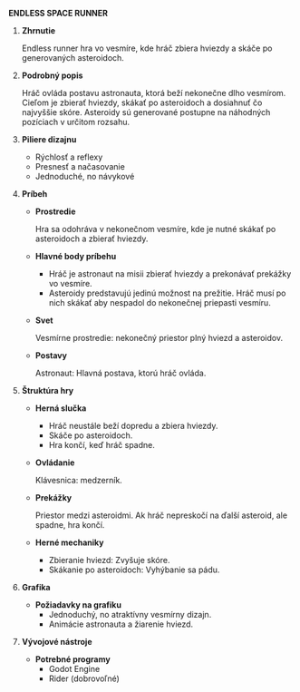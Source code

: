  **ENDLESS SPACE RUNNER**

1. **Zhrnutie**

   Endless runner hra vo vesmíre, kde hráč zbiera hviezdy a skáče po generovaných asteroidoch.
2. **Podrobný popis**

   Hráč ovláda postavu astronauta, ktorá beží nekonečne dlho vesmírom. Cieľom je zbierať hviezdy, skákať po asteroidoch a dosiahnuť čo najvyššie skóre. Asteroidy sú generované postupne na náhodných pozíciach v určitom rozsahu.
3. **Piliere dizajnu**

    * Rýchlosť a reflexy
    * Presnesť a načasovanie
    * Jednoduché, no návykové
4. **Príbeh**
   - **Prostredie**

     Hra sa odohráva v nekonečnom vesmíre, kde je nutné skákať po asteroidoch a zbierať hviezdy.
   - **Hlavné body príbehu**

       * Hráč je astronaut na misii zbierať hviezdy a prekonávať prekážky vo vesmíre.
       * Asteroidy predstavujú jedinú možnost na prežitie. Hráč musí po nich skákať aby nespadol do nekonečnej priepasti vesmíru.
   - **Svet**

     Vesmírne prostredie: nekonečný priestor plný hviezd a asteroidov.
   - **Postavy**

     Astronaut: Hlavná postava, ktorú hráč ovláda.
5. **Štruktúra hry**
   - **Herná slučka**

       * Hráč neustále beží dopredu a zbiera hviezdy.
       * Skáče po asteroidoch.
       * Hra končí, keď hráč spadne.
   - **Ovládanie**

       Klávesnica: medzerník.
   - **Prekážky**
   
       Priestor medzi asteroidmi. Ak hráč nepreskočí na ďalší asteroid, ale spadne, hra končí. 
   - **Herné mechaniky**
   
        * Zbieranie hviezd: Zvyšuje skóre.
        * Skákanie po asteroidoch: Vyhýbanie sa pádu.
6. **Grafika**
   - **Požiadavky na grafiku**
        * Jednoduchý, no atraktívny vesmírny dizajn.
        * Animácie astronauta a žiarenie hviezd.
7. **Vývojové nástroje**
   - **Potrebné programy**
        * Godot Engine
        * Rider (dobrovoľné)